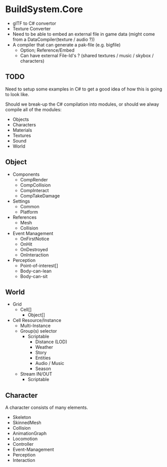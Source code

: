 # BuildSystem.Core

- glTF to C# convertor
- Texture Converter
- Need to be able to embed an external file in game data (might come from a DataCompiler(texture / audio ?))
- A compiler that can generate a pak-file (e.g. bigfile)
  - Option; Reference/Embed
  - Can have external File-Id's ? (shared textures / music / skybox / characters)

## TODO

Need to setup some examples in C# to get a good idea of how this is going to look like.

Should we break-up the C# compilation into modules, or should we alway compile all of the modules:

- Objects
- Characters
- Materials
- Textures
- Sound
- World

## Object

- Components
  - CompRender
  - CompCollision
  - CompInteract
  - CompTakeDamage
- Settings
  - Common
  - Platform
- References
  - Mesh
  - Collision
- Event Management
  - OnFirstNotice
  - OnHit
  - OnDestroyed
  - OnInteraction
- Perception
  - Point-of-interest[]
  - Body-can-lean
  - Body-can-sit

## World

- Grid
  - Cell[]
    - Object[]
- Cell Resource/Instance
  - Multi-Instance
  - Group(s) selector
    - Scriptable
      - Distance (LOD)
      - Weather
      - Story
      - Entities
      - Audio / Music
      - Season
  - Stream IN/OUT
    - Scriptable

## Character

A character consists of many elements.

- Skeleton
- SkinnedMesh
- Collision
- AnimationGraph
- Locomotion
- Controller
- Event-Management
- Perception
- Interaction

